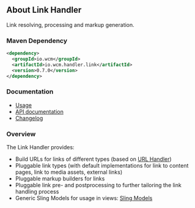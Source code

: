 ## About Link Handler

Link resolving, processing and markup generation.


### Maven Dependency

```xml
<dependency>
  <groupId>io.wcm</groupId>
  <artifactId>io.wcm.handler.link</artifactId>
  <version>0.7.0</version>
</dependency>
```

### Documentation

* [Usage][usage]
* [API documentation][apidocs]
* [Changelog][changelog]


### Overview

The Link Handler provides:

* Build URLs for links of different types (based on [URL Handler][url-handler])
* Pluggable link types (with default implementations for link to content pages, link to media assets, external links)
* Pluggable markup builders for links
* Pluggable link pre- and postprocessing to further tailoring the link handling process
* Generic Sling Models for usage in views: [Sling Models][ui-package]


[usage]: usage.html
[apidocs]: apidocs/
[changelog]: changes-report.html
[url-handler]: ../url/
[ui-package]: apidocs/io/wcm/handler/link/ui/package-summary.html
